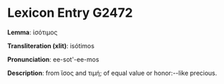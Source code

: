 # Lexicon Entry G2472

**Lemma**: ἰσότιμος

**Transliteration (xlit)**: isótimos

**Pronunciation**: ee-sot'-ee-mos

**Description**:
from ἴσος and τιμή; of equal value or honor:--like precious.
